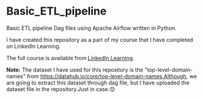 # Basic_ETL_pipeline

Basic ETL pipeline Dag files using Apache Airflow written in Python.

I have created this repository as a part of my course that I have completed on LinkedIn Learning.

The full course is available from [LinkedIn Learning](https://www.linkedin.com/learning/hands-on-introduction-data-engineering?dApp=59033956&leis=LAA).


**Note:** The dataset I have used for this repository is the "top-level-domain-names" from https://datahub.io/core/top-level-domain-names.Although, we are going to extract this dataset through dag file, but I have uploaded the dataset file in the repository.Just in case.😊

